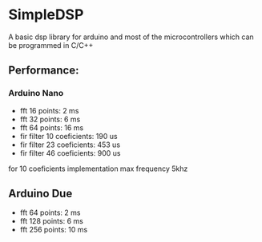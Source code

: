 # SimpleDSP
A basic dsp library for arduino and most of the microcontrollers which can be programmed in C/C++

## Performance:

### Arduino Nano
* fft 16 points: 2 ms
* fft 32 points: 6 ms
* fft 64 points: 16 ms
* fir filter 10 coeficients: 190 us
* fir filter 23 coeficients: 453 us
* fir filter 46 coeficients: 900 us

for 10 coeficients implementation max frequency 5khz

## Arduino Due
* fft 64 points: 2 ms
* fft 128 points: 6 ms
* fft 256 points: 10 ms
